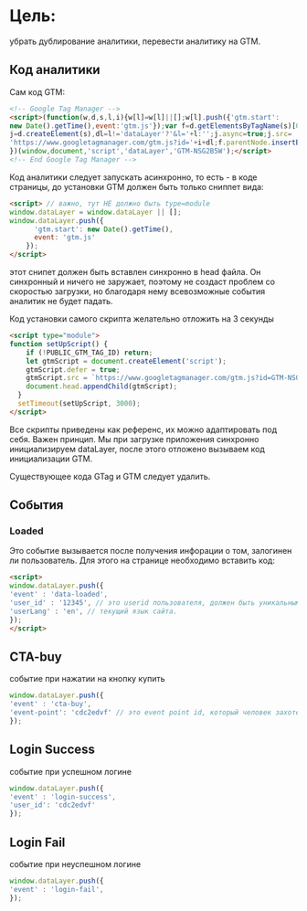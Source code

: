 # Цель:
убрать дублирование аналитики, перевести аналитику на GTM.

## Код аналитики
Сам код GTM:
```html
<!-- Google Tag Manager -->
<script>(function(w,d,s,l,i){w[l]=w[l]||[];w[l].push({'gtm.start':
new Date().getTime(),event:'gtm.js'});var f=d.getElementsByTagName(s)[0],
j=d.createElement(s),dl=l!='dataLayer'?'&l='+l:'';j.async=true;j.src=
'https://www.googletagmanager.com/gtm.js?id='+i+dl;f.parentNode.insertBefore(j,f);
})(window,document,'script','dataLayer','GTM-NSG2B5W');</script>
<!-- End Google Tag Manager -->
```

Код аналитики следует запускать асинхронно, то есть - в коде страницы, до установки GTM  должен быть только сниппет вида:
```html
<script> // важно, тут НЕ должно быть type=module
window.dataLayer = window.dataLayer || [];
window.dataLayer.push({
      'gtm.start': new Date().getTime(),
      event: 'gtm.js'
    });
</script>
```
этот снипет должен быть вставлен синхронно в head файла. Он синхронный и ничего не заружает, поэтому не создаст проблем со скоростью загрузки, но благодаря нему всевозможные события аналитик не будет падать.

Код установки самого скрипта желательно отложить на 3 секунды
```html
<script type="module">
function setUpScript() {
    if (!PUBLIC_GTM_TAG_ID) return;
    let gtmScript = document.createElement('script');
    gtmScript.defer = true;
    gtmScript.src = `https://www.googletagmanager.com/gtm.js?id=GTM-NSG2B5W&l=dataLayer`;
    document.head.appendChild(gtmScript);
  }
  setTimeout(setUpScript, 3000);
</script>
```

Все скрипты приведены как референс, их можно адаптировать под себя. Важен принцип.
Мы при загрузке приложения синхронно инициализируем dataLayer, после этого отложено вызываем код инициализации GTM.

Существующее кода GTag и GTM следует удалить.
## События
### Loaded
Это событие вызывается после получения инфорации о том, залогинен ли пользователь.
Для этого на странице необходимо вставить код:
```html
<script>
window.dataLayer.push({
'event' : 'data-loaded',
'user_id' : '12345', // это userid пользователя, должен быть уникальным для каждого пользователя. Если пользователь не залогинен содержит ''
'userLang' : 'en', // текущий язык сайта.
});
</script>
```

## CTA-buy
событие при нажатии на кнопку купить
```javascript
window.dataLayer.push({
'event' : 'cta-buy',
'event-point': 'cdc2edvf' // это event point id, который человек захотел купить
});
```


## Login Success
событие при успешном логине
```javascript
window.dataLayer.push({
'event' : 'login-success',
'user_id': 'cdc2edvf'
});
```

## Login Fail
событие при неуспешном логине
```javascript
window.dataLayer.push({
'event' : 'login-fail',
});
```